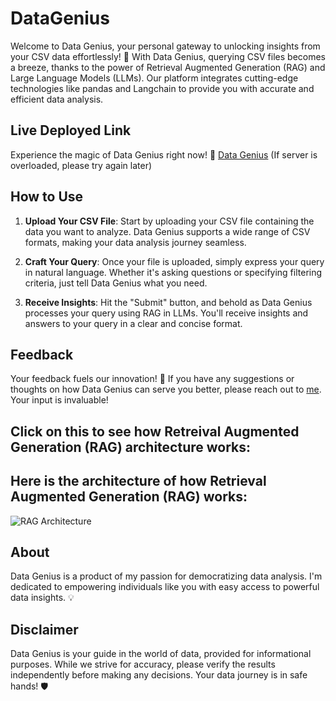 # DataGenius

Welcome to Data Genius, your personal gateway to unlocking insights from your CSV data effortlessly! 🚀 With Data Genius, querying CSV files becomes a breeze, thanks to the power of Retrieval Augmented Generation (RAG) and Large Language Models (LLMs). Our platform integrates cutting-edge technologies like pandas and Langchain to provide you with accurate and efficient data analysis.

## Live Deployed Link

Experience the magic of Data Genius right now! 🔗 [Data Genius](https://data-genius-4e11aea6a361.herokuapp.com) (If server is overloaded, please try again later)

## How to Use

1. **Upload Your CSV File**: Start by uploading your CSV file containing the data you want to analyze. Data Genius supports a wide range of CSV formats, making your data analysis journey seamless.

2. **Craft Your Query**: Once your file is uploaded, simply express your query in natural language. Whether it's asking questions or specifying filtering criteria, just tell Data Genius what you need.

3. **Receive Insights**: Hit the "Submit" button, and behold as Data Genius processes your query using RAG in LLMs. You'll receive insights and answers to your query in a clear and concise format.

## Feedback

Your feedback fuels our innovation! 🚀 If you have any suggestions or thoughts on how Data Genius can serve you better, please reach out to [me](mailto:i6khan@uwaterloo.ca). Your input is invaluable!

## Click on this to see how Retreival Augmented Generation (RAG) architecture works:

## Here is the architecture of how Retrieval Augmented Generation (RAG) works:

![RAG Architecture](https://truera.com/wp-content/uploads/2021/03/What-is-Retrieval-Augmented-Generation-RAG-for-LLMs.png)

## About

Data Genius is a product of my passion for democratizing data analysis. I'm dedicated to empowering individuals like you with easy access to powerful data insights. 💡

## Disclaimer

Data Genius is your guide in the world of data, provided for informational purposes. While we strive for accuracy, please verify the results independently before making any decisions. Your data journey is in safe hands! 🛡️
